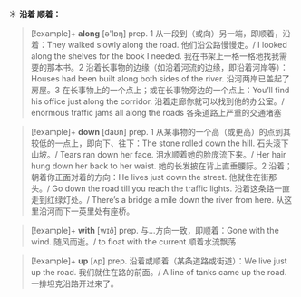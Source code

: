 ☀ <span class="category">**沿着 顺着：**</span>
>[!example]+ <span class="vocabulary">**along**</span> [ə'lɒŋ] 
> <span class="definition">prep. 1 从一段到（或向）另一端，即顺着，沿着：</span>They walked slowly along the road. 他们沿公路慢慢走。/ I looked along the shelves for the book I needed. 我在书架上一格一格地找我需要的那本书。<span class="definition">2 沿着长事物的边缘（如沿着河流的边缘，即沿着河岸等）：</span>Houses had been built along both sides of the river. 沿河两岸已盖起了房屋。<span class="definition">3 在长事物上的一个点上；或在长事物旁边的一个点上：</span>You’ll find his office just along the corridor. 沿着走廊你就可以找到他的办公室。/ enormous traffic jams all along the roads 各条道路上严重的交通堵塞

>[!example]+ <span class="vocabulary">**down**</span> [daʊn] 
> <span class="definition">prep. 1 从某事物的一个高（或更高）的点到其较低的一点上，即向下、往下：</span>The stone rolled down the hill. 石头滚下山坡。/ Tears ran down her face. 泪水顺着她的脸庞流下来。/ Her hair hung down her back to her waist. 她的长发披在背上直垂腰际。<span class="definition">2 沿着；朝着你正面对着的方向：</span>He lives just down the street. 他就住在街那头。/ Go down the road till you reach the traffic lights. 沿着这条路一直走到红绿灯处。/ There’s a bridge a mile down the river from here. 从这里沿河而下一英里处有座桥。

>[!example]+ <span class="vocabulary">**with**</span> [wɪð] 
> <span class="definition">prep. 与…方向一致，即顺着：</span>Gone with the wind. 随风而逝。/ to float with the current 顺着水流飘荡

>[!example]+ <span class="vocabulary">**up**</span> [ʌp] 
> <span class="definition">prep. 沿着或顺着（某条道路或街道）：</span>We live just up the road. 我们就住在路的前面。/ A line of tanks came up the road. 一排坦克沿路开过来了。

